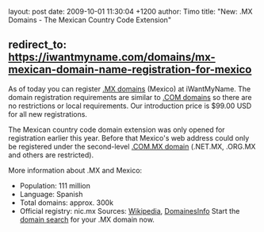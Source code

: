 layout: post
date: 2009-10-01 11:30:04 +1200
author: Timo
title: "New: .MX Domains - The Mexican Country Code Extension"


redirect_to: https://iwantmyname.com/domains/mx-mexican-domain-name-registration-for-mexico
----

As of today you can register [.MX domains](https://iwantmyname.com/domains/mx-mexican-domain-name-registration-for-mexico) (Mexico) at iWantMyName. The domain registration requirements are similar to [.COM domains](https://iwantmyname.com/domains/com-domain-name-registration-for-commercial) so there are no restrictions or local requirements. Our introduction price is $99.00 USD for all new registrations.

The Mexican country code domain extension was only opened for registration earlier this year. Before that Mexico's web address could only be registered under the second-level [.COM.MX domain](https://iwantmyname.com/domains/com.mx-mexican-domain-name-registration-for-mexico) (.NET.MX, .ORG.MX and others are restricted).

More information about .MX and Mexico:

*   Population: 111 million
*   Language: Spanish
*   Total domains: approx. 300k
*   Official registry: nic.mx
Sources: [Wikipedia](http://en.wikipedia.org/wiki/Mexico), [DomainesInfo](http://archived.link/http://domainesinfo.fr/statistiques.php)
Start the [domain search](https://iwantmyname.com) for your .MX domain now.
